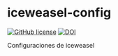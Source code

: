 # iceweasel-config

[![GitHub license](https://sinfallas.files.wordpress.com/2016/02/gpl.png)](https://github.com/xanadu-linux/iceweasel-config/blob/master/LICENSE)
[![DOI](https://zenodo.org/badge/4102/xanadu-linux/iceweasel-config.svg)](https://zenodo.org/badge/latestdoi/4102/xanadu-linux/iceweasel-config)

Configuraciones de iceweasel
